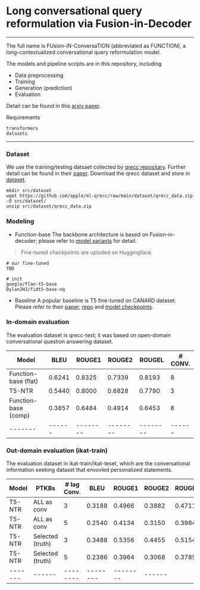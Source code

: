 # Long conversational query reformulation via Fusion-in-Decoder
---
The full name is FUsion-iN-ConversaTION (abbreviated as FUNCTION), a long-contextualized conversational query reformulation model. 

The models and pipeline scripts are in this repository, including
* Data preprocessing
* Training
* Generation (prediction)
* Evaluation

Detail can be found in this [arxiv paper](#).

Requirements
```
transformers
datasets
```

---
### Dataset
We use the training/testing datsaet collected by [qrecc repositary](https://github.com/apple/ml-qrecc/tree/main). 
Further detail can be found in their [paper](https://arxiv.org/abs/2010.04898).
Download the qrecc dataset and store in [dataset](src/dataset/).
```
mkdir src/dataset
wget https://github.com/apple/ml-qrecc/raw/main/dataset/qrecc_data.zip -O src/dataset/
unzip src/dataset/qrecc_data.zip
```
### Modeling
- Function-base
The backbone architecture is based on Fusion-in-decoder; please refer to [model variants](src/models/) for detail.

> Fine-tuned checkpoints are uploded on Huggingface.
```
# our fine-tuned
TBD

# init
google/flan-t5-base
DylanJHJ/fidt5-base-nq
```

- Baseline
A popular baseline is T5 fine-tuned on CANARD dataset. Please refer to their [paper](#), [repo](#) and [model checkpoints](castorini/t5-base-canard).


### In-domain evaluation
The evaluation dataset is qrecc-test; it was based on open-domain conversational question answering dataset. 

| Model | BLEU | ROUGE1 | ROUGE2 | ROUGEL | \# CONV. |
|-------|------|--------|--------|--------|------|
| Function-base (flat) | 0.6241 | 0.8325 | 0.7339 | 0.8193 | 8 | 
| T5-NTR               | 0.5440 | 0.8000 | 0.6828 | 0.7790 | 3 | 
| Function-base (comp) | 0.3857 | 0.6484 | 0.4914 | 0.6453 | 8 | 
|-------|------|--------|--------|--------|------|

### Out-domain evaluation (ikat-train)
The evaluation dataset in ikat-train/ikat-teset, which are the conversational information seeking dataset that envovled personalized statements.

| Model | PTKBs | \# lag Conv. | BLEU | ROUGE1 | ROUGE2 | ROUGEL |
|-------|-------|--------------|------|--------|--------|--------|
| T5-NTR               | ALL as conv      | 3  | 0.3188 | 0.4966 | 0.3882 | 0.4711 |
| T5-NTR               | ALL as conv      | 5  | 0.2540 | 0.4134 | 0.3150 | 0.3984 |
| T5-NTR               | Selected (truth) | 3  | 0.3488 | 0.5356 | 0.4455 | 0.5154 |
| T5-NTR               | Selected (truth) | 5  | 0.2386 | 0.3964 | 0.3068 | 0.3785 |
|-------|------|--------|--------|--------|------|
